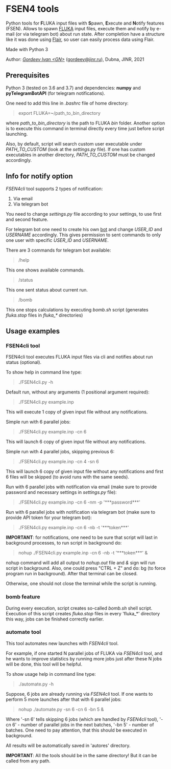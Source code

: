 **FSEN4 tools**
==============

Python tools for **F**LUKA input files with **S**pawn, **E**xecute and **N**otify features (FSEN). 
Allows to spawn [FLUKA](https://fluka.cern/) input files, execute them and notify by e-mail (or via telegram bot) about run
state. After completion have a structure like it was done using [Flair](http://flair.web.cern.ch/flair/), so user can easily process data using Flair.

Made with Python 3

Author: [_Gordeev Ivan <GN\>_](https://www.researchgate.net/profile/Ivan-Gordeev) (gordeev@jinr.ru), Dubna, JINR, 2021

Prerequisites
--------------

Python 3 (tested on 3.6 and 3.7) and dependencies: **numpy** and **pyTelegramBotAPI** (for telegram notifications).

One need to add this line in _.bashrc_ file of home directory:

> export FLUKA=~/path_to_bin_directory

where _path\_to\_bin\_directory_ is the path to FLUKA _bin_ folder. Another option is to execute this command in terminal directly every time just before script launching.

Also, by default, script will search custom user executable under _PATH\_TO\_CUSTOM_ (look at the _settings.py_ file).
If one has custom executables in another directory, _PATH\_TO\_CUSTOM_ must be changed accordingly.

Info for notify option
----------------------

*FSEN4cli* tool supports 2 types of notification:

1. Via email
2. Via telegram bot

You need to change _settings.py_ file according to your settings, to use first and second feature. 

For telegram bot one need to create his own [bot](https://core.telegram.org/bots) and change _USER\_ID_ and _USERNAME_ accordingly. This gives permission to sent commands to only one user with specific _USER\_ID_ and _USERNAME_.

There are 3 commands for telegram bot available:

> /help

This one shows available commands.

> /status

This one sent status about current run.

> /bomb

This one stops calculations by executing _bomb.sh_ script (generates _fluka.stop_ files in _fluka\_*_ directories)

Usage examples
--------------

### FSEN4cli tool

FSEN4cli tool executes FLUKA input files via cli and notifies about run status (optional).

To show help in command line type:

> ./FSEN4cli.py -h

Default run, without any arguments (1 positional argument required):

> ./FSEN4cli.py example.inp

This will execute 1 copy of given input file without any notifications.

Simple run with 6 parallel jobs:

> ./FSEN4cli.py example.inp -cn 6

This will launch 6 copy of given input file without any notifications.

Simple run with 4 parallel jobs, skipping previous 6:

> ./FSEN4cli.py example.inp -cn 4 -sn 6

This will launch 6 copy of given input file without any notifications and first 6 files will be skipped (to avoid runs with the same seeds).

Run with 6 parallel jobs with notification via email (make sure to provide password and necessary settings in _settings.py_ file):

> ./FSEN4cli.py example.inp -cn 6 -nm -p '*\*\*password\*\*\*'

Run with 6 parallel jobs with notification via telegram bot (make sure to provide API token for your telegram bot):

> ./FSEN4cli.py example.inp -cn 6 -nb -t '\*\*\*token\*\*\*'

**IMPORTANT**: for notifications, one need to be sure that script will last in background processes, to run script in background do:

> nohup ./FSEN4cli.py example.inp -cn 6 -nb -t '\*\*\*token\*\*\*' &

nohup command will add all output to _nohup.out_ file and _&_ sign will run script in background. Also, one could press "CTRL + Z" and do: bg (to force program run in background). After that terminal can be closed.

Otherwise, one should not close the terminal while the script is running.

### bomb feature

During every execution, script creates so-called _bomb.sh_ shell script. Execution of this script creates _fluka.stop_ files in every 'fluka_*' directory this way, jobs can be finished correctly earlier.

### automate tool

This tool automates new launches with _FSEN4cli_ tool.

For example, if one started N parallel jobs of FLUKA via _FSEN4cli_ tool, and he wants to improve statistics by running more jobs just after these N jobs will be done, this tool will be helpful.

To show usage help in command line type:

> ./automate.py -h

Suppose, 6 jobs are already running via _FSEN4cli_ tool. If one wants to perform 5 more launches after that with 6 parallel jobs:

> nohup ./automate.py -sn 6 -cn 6 -bn 5 &

Where '-sn 6' tells skipping 6 jobs (which are handled by _FSEN4cli_ tool), '-cn 6' - number of parallel jobs in the next batches, '-bn 5' - number of batches. One need to pay attention, that this should be executed in background.

All results will be automatically saved in 'autores' directory.

**IMPORTANT**: All the tools should be in the same directory! But it can be called from any path.
